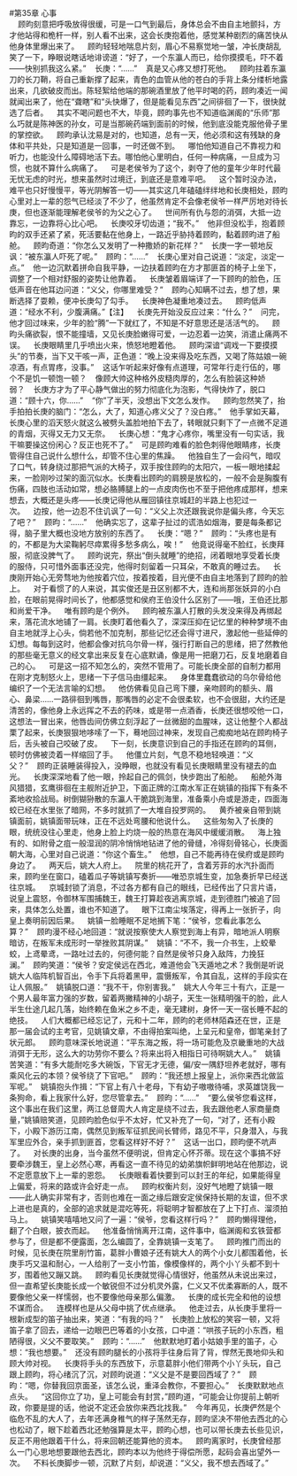 #第35章 心事<br />    顾昀刻意把呼吸放得很缓，可是一口气到最后，身体总会不由自主地颤抖，方才他站得和桅杆一样，别人看不出来，这会长庚抱着他，感觉某种剧烈的痛苦快从他身体里爆出来了。    顾昀轻轻地喘息片刻，眉心不易察觉地一皱，冲长庚胡乱笑了一下，睁眼说瞎话地诽谤道：“好了，一个东瀛人而已，给你摸摸毛，吓不着——快别抓我这么紧。”    长庚：“……”    真是又心疼又想打死他。    顾昀拄着东瀛刀的长刀鞘，将自己重新撑了起来，青色的血管从他的苍白的手背上条分缕析地露出来，几欲破皮而出。陈轻絮给他端的那碗酒里放了他平时喝的药，顾昀凑近一闻就闻出来了，他在“聋瞎”和“头快爆了，但是能看见东西”之间徘徊了一下，很快就选了后者。    其实不喝问题也不大，毕竟，顾昀事先也不知道临渊阁的“乐师”那么巧就是陈神医的孙女，可是当那碗药端到面前的时候，他到底没能克服他骨子里的掌控欲。    顾昀承认沈易是对的，也知道，总有一天，他必须和这有残缺的身体和平共处，只是知道是一回事，一时还做不到。    哪怕他知道自己不靠视力和听力，也能没什么障碍地活下去。哪怕他心里明白，任何一种病痛，一旦成为习惯，也就不算什么病痛了。    可是老侯爷为了这个，剥夺了他的童年少年时代最无忧无虑的时光，想来虽然时过境迁，到底还是意难平吧。    这个暂时没办法，难平也只好慢慢平，等光阴解答一切——其实这几年磕磕绊绊地和长庚相处，顾昀心里对上一辈的怨气已经淡了不少了，他虽然肯定不会像老侯爷一样严厉地对待长庚，但也逐渐能理解老侯爷的为父之心了。    世间所有仇与怨的消弭，大抵一边靠忘，一边靠将心比心吧。    长庚咬牙切齿道；“我不。”    他非但没松手，抱着顾昀的双手还紧了紧，死活要黏在他身上，一路近乎胁持着顾昀，黏着顾昀进了船舱。    顾昀奇道：“你怎么又发明了一种撒娇的新花样？”    长庚一字一顿地反讽：“被东瀛人吓死了呢。”    顾昀：“……”    长庚心里对自己说道：“淡定，淡定一点。”    他一边沉默着拼命自我平静，一边扶着顾昀在方才那匪首的椅子上坐下，调整了一个相对舒服的姿势让他靠着。    长庚皱着眉端详了一下顾昀的脸色，压低声音在他耳边问道：“义父，你哪里难受？”    顾昀心知瞒不过去，想了想，果断选择了耍赖，便冲长庚勾了勾手。    长庚神色凝重地凑过去。    顾昀低声道：“经水不利，少腹满痛。”【注】    长庚先开始没反应过来：“什么？”    问完，他才回过味来，少年的脸“腾”一下就红了，不知是不好意思还是活活气的。    顾昀头痛欲裂，恨不能撞墙，又见长庚脸嫩得可爱，一边忍着一边笑，消遣止痛两不误。    长庚眼睛里几乎喷出火来，愤怒地瞪着他。    顾昀深谙“调戏一下要摸摸头”的节奏，当下又干咳一声，正色道：“晚上没来得及吃东西，又喝了陈姑娘一碗凉酒，有点胃疼，没事。”    这话乍听起来好像有点道理，可常年行走行伍的，哪个不是饥一顿饱一顿？    像顾大帅这种格外皮糙肉厚的，怎么有脸装这种娇弱？    长庚方才为了平心静气做出的努力彻底化为泡影，气得快炸了，脱口道：“顾十六，你……”    “你”了半天，没想出下文怎么发作。    顾昀忽然笑了，抬手拍拍长庚的脑门：“怎么，大了，知道心疼义父了？没白疼。”    他手掌如天幕，长庚心里的滔天怒火就这么被劈头盖脸地拍下去了，转眼就只剩下了一点微不足道的青烟，灭得又无力又无奈。    长庚心想：“鬼才心疼你，嘴里没有一句实话，我干嘛要操这份闲心？反正也死不了。”    可是顾昀难看的脸色刺得他眼睛疼，长庚管得住自己说什么想什么，却管不住心里的焦躁。    他独自生了一会闷气，暗叹了口气，转身绕过那把气派的大椅子，双手按住顾昀的太阳穴，一板一眼地揉起来，一脸刚吵过架的面沉似水。长庚看出顾昀的肩膀是放松的，一般不会是胸腹有伤痛，四肢也活动如常，想必胳膊腿上的一点皮肉伤也不至于把他疼成那样，想来想去，大概还是头疼——长庚记得他从雁回镇往京城赶的半路上也犯过一次。    边按，他一边忍不住讥讽了一句：“义父上次还跟我说你是偏头疼，今天忘了吧？”    顾昀：“……”    他确实忘了，这辈子扯过的谎浩如烟海，要是每条都记得，脑子里大概也没地方放别的东西了。    长庚：“嗯？”    顾昀：“头疼也是有的，不都是为大梁鞠躬尽瘁累得多愁多病么，唉！”    他竟说得毫不脸红，长庚拜服，彻底没脾气了。    顾昀说完，祭出“倒头就睡”的绝招，闭着眼地享受着长庚的服侍，只可惜外面事还没完，他得时刻留着一只耳朵，不敢真的睡过去。    长庚刚开始心无旁骛地为他按着穴位，按着按着，目光便不由自主地落到了顾昀的脸上。    对于看惯了的人来说，其实俊还是丑区别都不大，连和尚那张妖异的小白脸，在眼前晃得时间长了，他都感觉和侯府王伯没什么区别了——哦，王伯还比那和尚爱干净。    唯有顾昀是个例外。    顾昀被东瀛人打散的头发没来得及再绑起来，落花流水地铺了一肩。长庚盯着他看久了，深深压抑在记忆里的种种梦境不由自主地就浮上心头，倘若他不加克制，那些记忆还会得寸进尺，激起他一些延伸的幻想。每每到这时，他都会像对抗乌尔骨一样，强行打断自己的思绪，把了然教他的那些毫无意义的经文拿出来反复在心底默诵，像是用一把磨刀石，反复地磨着自己的心。    可是这一招不知怎么的，突然不管用了。可能长庚全部的自制力都用在刚才克制怒火上，思绪一下子信马由缰起来。    身体里蠢蠢欲动的乌尔骨给他编织了一个无法言喻的幻想。    他仿佛看见自己弯下腰，亲吻顾昀的额头、眉心、鼻梁……一路徘徊到嘴唇，那嘴唇的必定不会很柔软，也不会很甜，大约还是清苦的，像他身上永远挥之不去的药味，或是带一点酒香，长庚还很想咬他一口，这想法一冒出来，他唇齿间仿佛立刻浮起了一丝微甜的血腥味，这让他整个人都战栗了起来，长庚狠狠地哆嗦了一下，蓦地回过神来，发现自己痴痴地站在顾昀椅子后，舌头被自己咬破了皮。    下一刻，长庚意识到自己的手指还在顾昀的耳侧，顿时仿佛被烫着一样缩回了手。    他僵立片刻，气息不稳地轻唤道：“义父？”    顾昀正装睡装得投入，没睁眼，也就没有看见长庚眼睛里没有褪去的血光。    长庚深深地看了他一眼，拎起自己的佩剑，快步跑出了船舱。    船舱外海风猎猎，玄鹰徘徊在主舰附近护卫，下面正牌的江南水军正在姚镇的指挥下有条不紊地收拾战局。树倒猢狲散的东瀛人干脆跳到海里，准备乘小舟或是游走，四面海蛟已经在水里张了暗网，不多时就抓了一大堆自投罗网的。    黄乔被亲自带到姚镇面前，姚镇面带玩味，正在不远处弯腰和他说什么。    这些匆匆入了长庚的眼，统统没往心里走，他身上脸上灼烧一般的热意在海风中缓缓消散。    海上独有的、如附骨之疽一般湿润的阴冷悄悄地钻进了他的骨缝，冷得刻骨铭心，长庚面朝大海，心里对自己说道：“你这个畜生。”    他想，自己不能再待在侯府或是顾昀身边了。    两天后，姚大人府上。    院里的桃花开了，含着芳菲的水汽扑面而来，顾昀坐在窗口，磕着瓜子等姚镇写奏折——唯恐京城生变，加急奏折早已经送往京城。    京城封锁了消息，不过各方都有自己的眼线，已经传出了只言片语，说皇上震怒，令御林军围捕魏王，魏王打算趁夜逃离京城，走到德胜门被追了回来，具体怎么处置，谁也不知道了。    眼下江南尘埃落定，得再上一张折子，向皇上奏明前因后果。    姚镇一脸睡眠不足地搁下笔：“侯爷，您看此事怎么算？”    顾昀漫不经心地回道：“就说按察使大人察觉到海上有异，暗地派人明察暗访，在叛军未成形时一举挫败其阴谋。”    姚镇：“不不，我一介书生，上蛟晕蛟，上鸢晕鸢，一路吐过去的，何德何能？自然是侯爷只身入敌阵，力挽狂澜。”    顾昀笑道：“侯爷？安定侯远在西北，难道他会飞天遁地之术？我倒是听说姚大人临阵机智百出，令手下兵将着黑甲，震慑叛军，令其自乱，这样的手段实在让人佩服。”    姚镇脱口道：“我不干，你别害我。”    姚大人今年三十有六，正是一个男人最年富力强的岁数，留着两撇精神的小胡子，天生一张精明强干的脸，此人半生仕途几起几落，始终赖在鱼米之乡不走，毫无建树，身怀一天一宿长睡不起的绝技。    人们大概都已经忘记了，元和十二年，顾昀的老师林陌森还在世，正是那一届会试的主考官，见姚镇文章，不由得拍案叫绝，上呈元和皇帝，御笔亲封了状元郎。    顾昀意味深长地说道：“平东海之叛，将一场可能危及京畿重地的大战消弭于无形，这么大的功劳你不要么？将来出将入相指日可待啊姚大人。”    姚镇苦笑道：“有多大能耐吃多大碗饭，下官无才无德，偏/安一隅舒坦养老就好，哪有乘风化云的本领？侯爷绕了下官吧。”    顾昀：“我还想上报皇上，派你来西北做监军呢。”    姚镇抱头作揖：“下官上有八十老母，下有幼子嗷嗷待哺，求英雄饶我一条狗命，看上我家什么好，您尽管拿去。”    顾昀：“……”    “要么侯爷您看这样，这个事出在我们这里，两江总督周大人肯定是绕不过去，我去跟他老人家商量商量，”姚镇赔笑道，见顾昀脸色似乎不太好，忙又补充了一句，“对了，还有小殿下，小殿下游历江南，偶然见到叛军征抓民间长臂师，路见不平，只身潜入，与我军里应外合，亲手抓到匪首，您看这样好不好？”    这话一出口，顾昀便不吭声了。    对长庚的出身，当今虽然不便明说，但肯定心怀芥蒂。现在这个事搞不好要牵涉魏王，皇上必然心寒，再看这一直不待见的幼弟旗帜鲜明地站在他那边，说不定愿意放下上一辈的恩怨。    长庚眼看着快要到可以封王的年纪，如果能得皇上偏爱，将来的路或许会好走一点。    顾昀权衡片刻，没好气地瞪了姚镇一眼——此人确实非常有才，否则也难在一面之缘后跟安定侯保持长期的友谊，但不求上进也是真的，全部的追求就是混吃等死，将聪明才智都放在了上下打点、溜须拍马上。    姚镇笑嘻嘻地又问了一遍：“侯爷，您看这样行吗？”    顾昀懒得理他，翻了个白眼，披衣而起。    他准备悄悄离开江南，这件事中，临渊阁和玄铁营都参与了，但是都不便露面，怎么编圆了，全靠姚镇一支笔了。    顾昀推门而出的时候，见长庚在院里削竹笛，葛胖小曹娘子还有姚大人的两个小女儿都围着他，长庚手巧又温和耐心，一人给削了一支小竹笛，像模像样的，两个小丫头都不到十岁，围着他又蹦又跳。    顾昀看见长庚就觉得心情很好，他虽然从未说出来过，但一直希望长庚能长成一个敏锐但不过分机灵外露，仁义又不优柔寡断的人，既不要像他父亲一样懦弱，也不要像他母亲那么偏激。    长庚的成长完全和他的设想不谋而合。    连模样也是从父母中挑了优点继承。    他走过去，从长庚手里将一根新成型的笛子抽出来，笑道：“有我的吗？”    长庚脸上放松的笑容一顿，又将笛子拿了回去，递给一边眼巴巴等着的小女孩，口中道：“哄孩子玩的小东西，粗陋得很，义父不要取笑。”    顾昀：“……”    他默默地盯着小姑娘手里的笛子，心想：“我也想要。”    还没有顾昀腿长的小孩将手往身后背了背，悍然无畏地仰头和顾大帅对视。    长庚将手头的东西放下，示意葛胖小他们带两个小丫头玩，自己跟上顾昀，将心绪沉了沉，对顾昀说道：“义父是不是要回西域了？”    顾昀：“嗯，你替我回京面圣，该怎么说，重泽会教你，不要担心。”    长庚默默地点点头。    “这回你立了功，皇上可能会有封赏，”顾昀道，“可能会让你提前上朝听政，你要是提的话，他说不定还会放你来西北找我。”    今年再见，长庚俨然是个临危不乱的大人了，去年还满身稚气的样子荡然无存，顾昀坚决不带他去西北的心也松动了，眼下趁着西北还勉强算是太平，顾昀心想，也可以带长庚去长些见识，反正不用他跟着干什么，将来回朝还能算他的资本。    顾昀离家时，长庚曾经那么一门心思地想要跟他去西北，顾昀本以为他终于得偿所愿，起码会喜出望外一次。    不料长庚脚步一顿，沉默了片刻，却说道：“义父，我不想去西域了。”